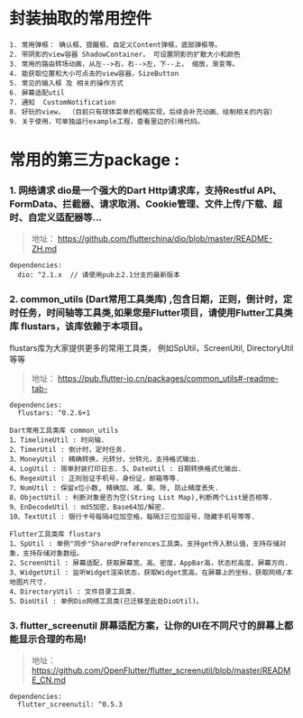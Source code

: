 
# 封装抽取的常用控件 
    1. 常用弹框： 确认框、提醒框、自定义Content弹框，底部弹框等。
    2. 带阴影的view容器 ShadowContainer， 可设置阴影的扩散大小和颜色
    3. 常用的路由转场动画，从左-->右，右-->左，下--上， 缩放，渐变等。 
    4. 能获取位置和大小可点击的view容器，SizeButton 
    5. 常见的输入框 及 相关的操作方式 
    6. 屏幕适配util
    7. 通知  CustomNotification
    8. 好玩的view， （目前只有球体菜单的粗略实现，后续会补充动画、绘制相关的内容）
    9. 关于使用，可单独运行example工程，查看里边的引用代码。 


# 常用的第三方package :  
### 1. 网络请求 dio是一个强大的Dart Http请求库，支持Restful API、FormData、拦截器、请求取消、Cookie管理、文件上传/下载、超时、自定义适配器等...
> 地址： https://github.com/flutterchina/dio/blob/master/README-ZH.md
```
dependencies:
  dio: ^2.1.x  // 请使用pub上2.1分支的最新版本

```

### 2. common_utils (Dart常用工具类库) ,包含日期，正则，倒计时，定时任务，时间轴等工具类,如果您是Flutter项目，请使用Flutter工具类库 flustars，该库依赖于本项目。
flustars库为大家提供更多的常用工具类， 例如SpUtil，ScreenUtil, DirectoryUtil等等
> 地址： https://pub.flutter-io.cn/packages/common_utils#-readme-tab-
```
dependencies:
  flustars: ^0.2.6+1  
```
    Dart常用工具类库 common_utils
    1、TimelineUtil : 时间轴.
    2、TimerUtil : 倒计时，定时任务.
    3、MoneyUtil : 精确转换，元转分，分转元，支持格式输出.
    4、LogUtil : 简单封装打印日志. 5、DateUtil : 日期转换格式化输出.
    6、RegexUtil : 正则验证手机号，身份证，邮箱等等.
    7、NumUtil : 保留x位小数, 精确加、减、乘、除, 防止精度丢失.
    8、ObjectUtil : 判断对象是否为空(String List Map),判断两个List是否相等.
    9、EnDecodeUtil : md5加密，Base64加/解密.
    10、TextUtil : 银行卡号每隔4位加空格，每隔3三位加逗号，隐藏手机号等等.
    
    Flutter工具类库 flustars
    1、SpUtil : 单例"同步"SharedPreferences工具类。支持get传入默认值，支持存储对象，支持存储对象数组。
    2、ScreenUtil : 屏幕适配，获取屏幕宽、高、密度，AppBar高，状态栏高度，屏幕方向.
    3、WidgetUtil : 监听Widget渲染状态，获取Widget宽高，在屏幕上的坐标，获取网络/本地图片尺寸.
    4、DirectoryUtil : 文件目录工具类.
    5、DioUtil : 单例Dio网络工具类(已迁移至此处DioUtil)。
    
### 3. flutter_screenutil 屏幕适配方案，让你的UI在不同尺寸的屏幕上都能显示合理的布局!
> 地址： https://github.com/OpenFlutter/flutter_screenutil/blob/master/README_CN.md
```
dependencies:
  flutter_screenutil: ^0.5.3
```

